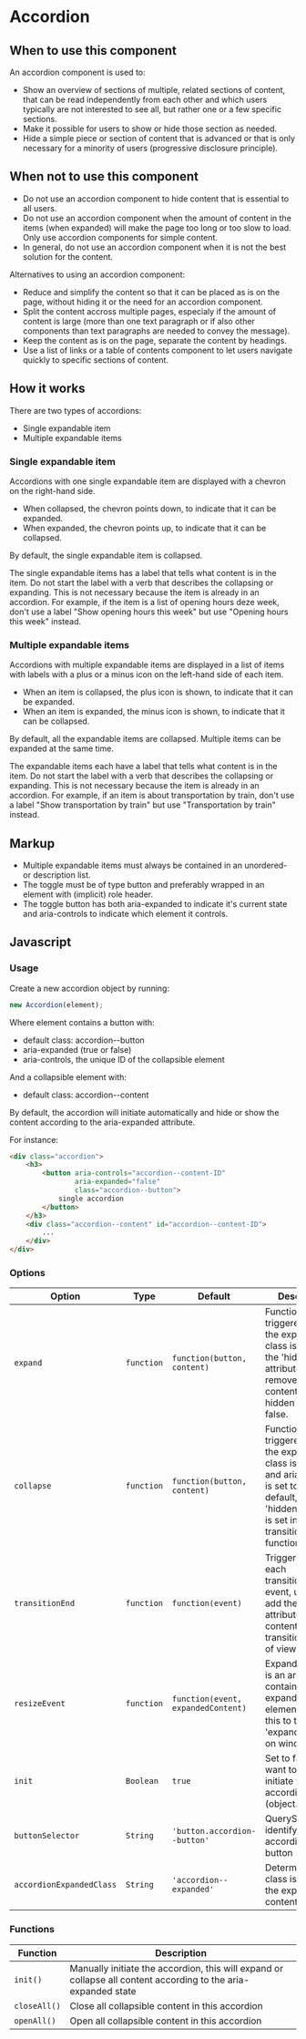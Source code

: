 # Accordion

## When to use this component

An accordion component is used to:

* Show an overview of sections of multiple, related sections of content, that can be read independently from each other and which users typically are not interested to see all, but rather one or a few specific sections.
* Make it possible for users to show or hide those section as needed.
* Hide a simple piece or section of content that is advanced or that is only necessary for a minority of users (progressive disclosure principle).

## When not to use this component

* Do not use an accordion component to hide content that is essential to all users.
* Do not use an accordion component when the amount of content in the items (when expanded) will make the page too long or too slow to load. Only use accordion components for simple content.
* In general, do not use an accordion component when it is not the best solution for the content.

Alternatives to using an accordion component:

* Reduce and simplify the content so that it can be placed as is on the page, without hiding it or the need for an accordion component.
* Split the content accross multiple pages, especialy if the amount of content is large (more than one text paragraph or if also other components than text paragraphs are needed to convey the message).
* Keep the content as is on the page, separate the content by headings.
* Use a list of links or a table of contents component to let users navigate quickly to specific sections of content.

## How it works

There are two types of accordions:
* Single expandable item
* Multiple expandable items

### Single expandable item

Accordions with one single expandable item are displayed with a chevron on the right-hand side.

* When collapsed, the chevron points down, to indicate that it can be expanded.
* When expanded, the chevron points up, to indicate that it can be collapsed.

By default, the single expandable item is collapsed.

The single expandable items has a label that tells what content is in the item. Do not start the label with a verb that describes the collapsing or expanding. This is not necessary because the item is already in an accordion. For example, if the item is a list of opening hours deze week, don't use a label "Show opening hours this week" but use "Opening hours this week" instead.

### Multiple expandable items

Accordions with multiple expandable items are displayed in a list of items with labels with a plus or a minus icon on the left-hand side of each item.

* When an item is collapsed, the plus icon is shown, to indicate that it can be expanded.
* When an item is expanded, the minus icon is shown, to indicate that it can be collapsed.

By default, all the expandable items are collapsed. Multiple items can be expanded at the same time.

The expandable items each have a label that tells what content is in the item. Do not start the label with a verb that describes the collapsing or expanding. This is not necessary because the item is already in an accordion. For example, if an item is about transportation by train, don't use a label "Show transportation by train" but use "Transportation by train" instead.

## Markup

* Multiple expandable items must always be contained in an unordered- or description list.
* The toggle must be of type button and preferably wrapped in an element with (implicit) role header.
* The toggle button has both aria-expanded to indicate it's current state and aria-controls to indicate which element it controls.

## Javascript

### Usage

Create a new accordion object by running:

```js
new Accordion(element);
```

Where element contains a button with:

* default class: accordion-\-button
* aria-expanded (true or false)
* aria-controls, the unique ID of the collapsible element

And a collapsible element with:

* default class: accordion-\-content

By default, the accordion will initiate automatically
and hide or show the content
according to the aria-expanded attribute.

For instance:

```html
<div class="accordion">
    <h3>
        <button aria-controls="accordion--content-ID"
                aria-expanded="false"
                class="accordion--button">
            single accordion
        </button>
    </h3>
    <div class="accordion--content" id="accordion--content-ID">
        ...
    </div>
</div>
```

### Options

| Option | Type | Default | Description |
| --- | --- | --- | --- |
| `expand` | `function` | `function(button, content)` | Function triggered after the expanded class is added, the 'hidden' attribute is removed from the content and aria-hidden is set to false. |
| `collapse` | `function` | `function(button, content)` | Function triggered after the expanded class is removed and aria-hidden is set to true. By default, the 'hidden' attribute is set in the transitionEnd function |
| `transitionEnd` | `function` | `function(event)` | Triggered for each transitionEnd event, use this to add the 'hidden' attribute after the content has been transitioned out of view. |
| `resizeEvent` | `function` | `function(event, expandedContent)` | ExpandedContent is an array containing all expanded elements. Use this to trigger the 'expand' function on window.resize |
| `init` | `Boolean` | `true` | Set to false if you want to manually initiate the accordion object (object.init()) |
| `buttonSelector` | `String` | `'button.accordion--button'` | QuerySelector to identify the accordion trigger button |
| `accordionExpandedClass` | `String` | `'accordion--expanded'` | Determine which class is added to the expanded content. |

### Functions

| Function | Description |
| --- | --- |
| `init()` | Manually initiate the accordion, this will expand or collapse all content according to the aria-expanded state |
| `closeAll()` | Close all collapsible content in this accordion |
| `openAll()` | Open all collapsible content in this accordion |
